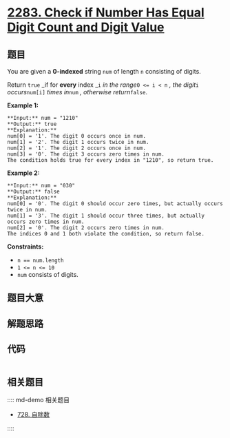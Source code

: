 # [2283. Check if Number Has Equal Digit Count and Digit Value](https://leetcode.com/problems/check-if-number-has-equal-digit-count-and-digit-value)

## 题目

You are given a **0-indexed** string `num` of length `n` consisting of digits.

Return `true` _if for **every** index _`i` _in the range_`0 <= i < n` _, the
digit_`i` _occurs_`num[i]` _times in_`num` _, otherwise return_`false`.



**Example 1:**

    
    
    **Input:** num = "1210"
    **Output:** true
    **Explanation:**
    num[0] = '1'. The digit 0 occurs once in num.
    num[1] = '2'. The digit 1 occurs twice in num.
    num[2] = '1'. The digit 2 occurs once in num.
    num[3] = '0'. The digit 3 occurs zero times in num.
    The condition holds true for every index in "1210", so return true.
    

**Example 2:**

    
    
    **Input:** num = "030"
    **Output:** false
    **Explanation:**
    num[0] = '0'. The digit 0 should occur zero times, but actually occurs twice in num.
    num[1] = '3'. The digit 1 should occur three times, but actually occurs zero times in num.
    num[2] = '0'. The digit 2 occurs zero times in num.
    The indices 0 and 1 both violate the condition, so return false.
    



**Constraints:**

  * `n == num.length`
  * `1 <= n <= 10`
  * `num` consists of digits.


## 题目大意

## 解题思路

## 代码

```javascript

```

## 相关题目

:::: md-demo 相关题目
- [728. 自除数](https://leetcode.com/problems/self-dividing-numbers)

::::
